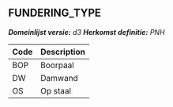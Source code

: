 ## FUNDERING_TYPE

*__Domeinlijst versie:__ d3*
*__Herkomst definitie:__ PNH*

|__Code__ |__Description__	|
|	---	|	---	|
| BOP | Boorpaal |
| DW | Damwand |
| OS | Op staal |
